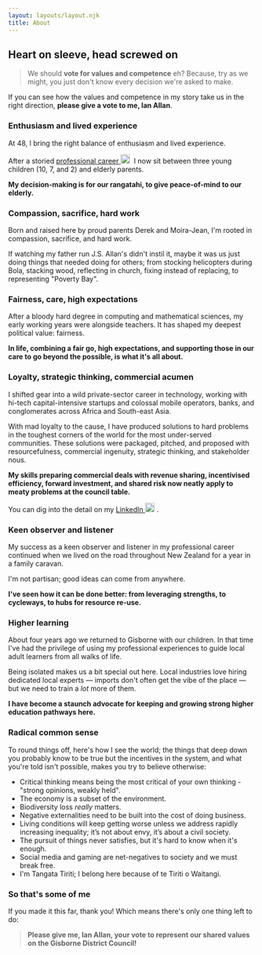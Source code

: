 ```yaml
---
layout: layouts/layout.njk
title: About
---
```


## Heart on sleeve, head screwed on

> We should **vote for values and competence** eh? Because, try as we might, you just don't know every decision we're asked to make.

If you can see how the values and competence in my story take us in the right direction, **please give a vote to me, Ian Allan**.

### Enthusiasm and lived experience

At 48, I bring the right balance of enthusiasm and lived experience.

After a storied <a href="https://www.linkedin.com/in/ianallan/" target="_blank" title="You can find some more detail on my LinkedIn">professional career <img src="../images/li-icon.png" style="width:1.2rem; padding-right: 4px;"></a> I now sit between three young children (10, 7, and 2) and elderly parents. 

**My decision-making is for our rangatahi, to give peace-of-mind to our elderly.**

### Compassion, sacrifice, hard work

Born and raised here by proud parents Derek and Moira-Jean, I'm rooted in compassion, sacrifice, and hard work. 

If watching my father run J.S. Allan's didn't instil it, maybe it was us just doing things that needed doing for others; from stocking helicopters during Bola, stacking wood, reflecting in church, fixing instead of replacing, to representing "Poverty Bay".

### Fairness, care, high expectations 

After a bloody hard degree in computing and mathematical sciences, my early working years were alongside teachers. It has shaped my deepest political value: fairness. 

**In life, combining a fair go, high expectations, and supporting those in our care to go beyond the possible, is what it's all about.**

### Loyalty, strategic thinking, commercial acumen

I shifted gear into a wild private-sector career in technology, working with hi-tech capital-intensive startups and colossal mobile operators, banks, and conglomerates across Africa and South-east Asia. 

With mad loyalty to the cause, I have produced solutions to hard problems in the toughest corners of the world for the most under-served communities. These solutions were packaged, pitched, and proposed with resourcefulness, commercial ingenuity, strategic thinking, and stakeholder nous.

**My skills preparing commercial deals with revenue sharing, incentivised efficiency, forward investment, and shared risk now neatly apply to meaty problems at the council table.**

You can dig into the detail on my <a href="https://www.linkedin.com/in/ianallan/" target="_blank" title="You can find some more detail on my LinkedIn">LinkedIn <img src="../images/li-icon.png" style="width:1.2rem; padding-right: 4px;"></a>.

### Keen observer and listener

My success as a keen observer and listener in my professional career continued when we lived on the road throughout New Zealand for a year in a family caravan.

I'm not partisan; good ideas can come from anywhere. 

**I've seen how it can be done better: from leveraging strengths, to cycleways, to hubs for resource re-use.**

### Higher learning 

About four years ago we returned to Gisborne with our children. In that time I've had the privilege of using my professional experiences to guide local adult learners from all walks of life. 

Being isolated makes us a bit special out here. Local industries love hiring dedicated local experts &mdash; imports don't often get the vibe of the place &mdash; but we need to train a *lot* more of them. 

**I have become a staunch advocate for keeping and growing strong higher education pathways here.**

### Radical common sense

To round things off, here's how I see the world; the things that deep down you probably know to be true but the incentives in the system, and what you're told isn't possible, makes you try to believe otherwise:

- Critical thinking means being the most critical of your own thinking - "strong opinions, weakly held".
- The economy is a subset of the environment.
- Biodiversity loss *really* matters.
- Negative externalities need to be built into the cost of doing business.
- Living conditions will keep getting worse unless we address rapidly increasing inequality; it’s not about envy, it’s about a civil society.
- The pursuit of things never satisfies, but it's hard to know when it's enough.
- Social media and gaming are net-negatives to society and we must break free.
- I'm Tangata Tiriti; I belong here because of te Tiriti o Waitangi.

### So that's some of me

If you made it this far, thank you! Which means there's only one thing left to do: 

>**Please give me, Ian Allan, your vote to represent our shared values on the Gisborne District Council!**